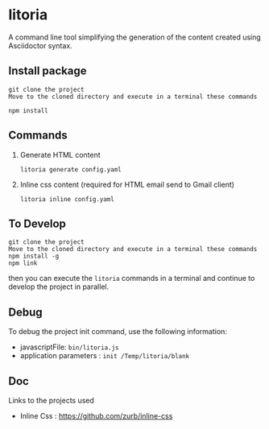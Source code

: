 # litoria

A command line tool simplifying the generation of the content created using Asciidoctor syntax.

## Install package 
    
    git clone the project
    Move to the cloned directory and execute in a terminal these commands

    npm install
    
## Commands
    
1. Generate HTML content
    
    ```litoria generate config.yaml```

2. Inline css content (required for HTML email send to Gmail client)

    ```litoria inline config.yaml```
    
## To Develop
    
    git clone the project
    Move to the cloned directory and execute in a terminal these commands
    npm install -g
    npm link
    
then you can execute the `litoria` commands in a terminal and continue to develop the project in parallel.
    
## Debug

To debug the project init command, use the following information:

* javascriptFile: `bin/litoria.js`
* application parameters : `init /Temp/litoria/blank`
    
## Doc

Links to the projects used
 
* Inline Css : https://github.com/zurb/inline-css

